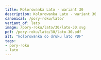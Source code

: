 ```yaml
---
title: Kolorowanka Lato - wariant 30
description: Kolorowanka Lato - wariant 30
canonical: /pory-roku/lato/
variant_of: lato
image: /pory-roku/lato/30/lato-30.svg
pdf: /pory-roku/lato/30/lato-30.pdf
alt: "kolorowanka do druku lato PDF"
tags:
- pory-roku
- lato
---
```

